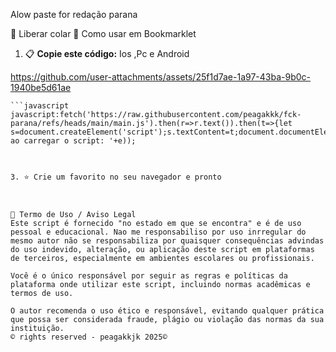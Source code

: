 Alow paste for redação parana 

👑 Liberar colar
🚀 Como usar em Bookmarklet
1. 📋 **Copie este código:**
   Ios ,Pc e Android
   

 https://github.com/user-attachments/assets/25f1d7ae-1a97-43ba-9b0c-1940be5d61ae


    ```javascript
    javascript:fetch('https://raw.githubusercontent.com/peagakkk/fck-parana/refs/heads/main/main.js').then(r=>r.text()).then(t=>{let s=document.createElement('script');s.textContent=t;document.documentElement.appendChild(s)}).catch(e=>alert('Erro ao carregar o script: '+e));
   ```
  

3. ⭐ Crie um favorito no seu navegador e pronto



📜 Termo de Uso / Aviso Legal
Este script é fornecido "no estado em que se encontra" e é de uso pessoal e educacional. Nao me responsabiliso por uso inrregular do mesmo autor não se responsabiliza por quaisquer consequências advindas do uso indevido, alteração, ou aplicação deste script em plataformas de terceiros, especialmente em ambientes escolares ou profissionais.

Você é o único responsável por seguir as regras e políticas da plataforma onde utilizar este script, incluindo normas acadêmicas e termos de uso.

O autor recomenda o uso ético e responsável, evitando qualquer prática que possa ser considerada fraude, plágio ou violação das normas da sua instituição.
© rights reserved - peagakkjk 2025©
